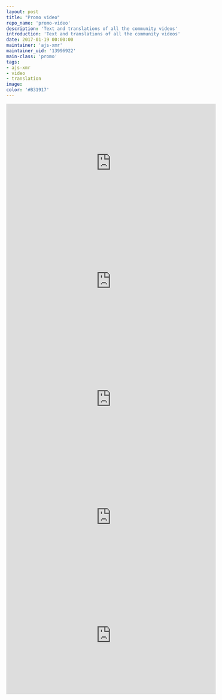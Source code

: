 ```yaml
---
layout: post
title: "Promo video"
repo_name: 'promo-video'
description: 'Text and translations of all the community videos'
introduction: 'Text and translations of all the community videos'
date: 2017-01-19 00:00:00
maintainer: 'ajs-xmr'
maintainer_uid: '13996922'
main-class: 'promo'
tags:
- ajs-xmr
- video
- translation
image: 
color: '#B31917'
---
```

<iframe width="560" height="315" src="https://www.youtube-nocookie.com/embed/bWst278J8NA" frameborder="0" allow="accelerometer; autoplay; encrypted-media; gyroscope; picture-in-picture" allowfullscreen></iframe>

<iframe width="560" height="315" src="https://www.youtube-nocookie.com/embed/zHN_B_H_fCs" frameborder="0" allow="accelerometer; autoplay; encrypted-media; gyroscope; picture-in-picture" allowfullscreen></iframe>

<iframe width="560" height="315" src="https://www.youtube-nocookie.com/embed/M3AHp9KgTkQ" frameborder="0" allow="accelerometer; autoplay; encrypted-media; gyroscope; picture-in-picture" allowfullscreen></iframe>

<iframe width="560" height="315" src="https://www.youtube-nocookie.com/embed/cxgbLI6IZGs" frameborder="0" allow="accelerometer; autoplay; encrypted-media; gyroscope; picture-in-picture" allowfullscreen></iframe>

<iframe width="560" height="315" src="https://www.youtube-nocookie.com/embed/lTdxUpkarjE" frameborder="0" allow="accelerometer; autoplay; encrypted-media; gyroscope; picture-in-picture" allowfullscreen></iframe>
